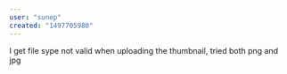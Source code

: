 ```yaml
---
user: "sunep"
created: "1497705980"
---
```


I get file sype not valid when uploading the thumbnail, tried both png and jpg
